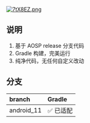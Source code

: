 [![7tX8EZ.png](https://v1.ax1x.com/2025/04/25/7tX8EZ.png)](https://zimgs.com/i/7tX8EZ)

## 说明

1. 基于 AOSP release 分支代码
2. Gradle 构建，完美运行
3. 纯净代码，无任何自定义改动

## 分支

| branch | Gradle |
|:- |:- |
| android_11 | ✅ 已适配 |
